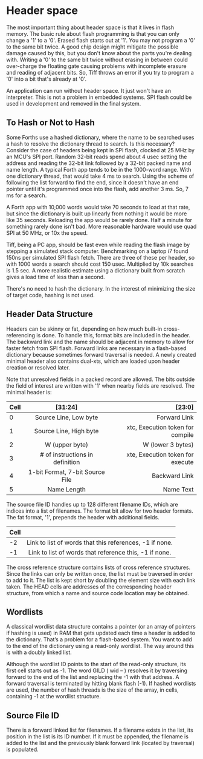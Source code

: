 # Header space

The most important thing about header space is that it lives in flash memory. The basic rule about flash programming is that you can only change a '1' to a '0'. Erased flash starts out at '1'. You may not program a '0' to the same bit twice. A good chip design might mitigate the possible damage caused by this, but you don't know about the parts you're dealing with. Writing a '0' to the same bit twice without erasing in between could over-charge the floating gate causing problems with incomplete erasure and reading of adjacent bits. So, Tiff throws an error if you try to program a '0' into a bit that's already at '0'.

An application can run without header space. It just won't have an interpreter. This is not a problem in embedded systems. SPI flash could be used in development and removed in the final system.

## To Hash or Not to Hash

Some Forths use a hashed dictionary, where the name to be searched uses a hash to resolve the dictionary thread to search. Is this necessary? Consider the case of headers being kept in SPI flash, clocked at 25 MHz by an MCU's SPI port. Random 32-bit reads spend about 4 usec setting the address and reading the 32-bit link followed by a 32-bit packed name and name length. A typical Forth app tends to be in the 1000-word range. With one dictionary thread, that would take 4 ms to search. Using the scheme of following the list forward to find the end, since it doesn't have an end pointer until it's programmed once into the flash, add another 3 ms. So, 7 ms for a search.

A Forth app with 10,000 words would take 70 seconds to load at that rate, but since the dictionary is built up linearly from nothing it would be more like 35 seconds. Reloading the app would be rarely done. Half a minute for something rarely done isn't bad. More reasonable hardware would use quad SPI at 50 MHz, or 10x the speed.

Tiff, being a PC app, should be fast even while reading the flash image by stepping a simulated stack computer. Benchmarking on a laptop i7 found 150ns per simulated SPI flash fetch. There are three of these per header, so with 1000 words a search should cost 150 usec. Multiplied by 10k searches is 1.5 sec. A more realistic estimate using a dictionary built from scratch gives a load time of less than a second.

There's no need to hash the dictionary. In the interest of minimizing the size of target code, hashing is not used.

## Header Data Structure

Headers can be skinny or fat, depending on how much built-in cross-referencing is done. To handle this, format bits are included in the header. The backward link and the name should be adjacent in memory to allow for faster fetch from SPI flash. Forward links are necessary in a flash-based dictionary because sometimes forward traversal is needed. A newly created minimal header also contains dual-xts, which are loaded upon header creation or resolved later.

Note that unresolved fields in a packed record are allowed. The bits outside the field of interest are written with '1' when nearby fields are resolved. The minimal header is:

| Cell | \[31:24\]                        | \[23:0\]                         |
| ---- |:--------------------------------:| --------------------------------:|
| 0    | Source Line, Low byte            | Forward Link                     |
| 1    | Source Line, High byte           | xtc, Execution token for compile |
| 2    | W (upper byte)                   | W (lower 3 bytes)                |
| 3    | # of instructions in definition  | xte, Execution token for execute |
| 4    | 1-bit Format, 7-bit Source File  | Backward Link                    |
| 5    | Name Length                      | Name Text                        |

The source file ID handles up to 128 different filename IDs, which are indices into a list of filenames. The format bit allow for two header formats. The fat format, '1', prepends the header with additional fields.

| Cell |                                                                     |
| ---- |:-------------------------------------------------------------------:|
| -2   | Link to list of words that this references, -1 if none.             |
| -1   | Link to list of words that reference this, -1 if none.              |

The cross reference structure contains lists of cross reference structures. Since the links can only be written once, the list must be traversed in order to add to it. The list is kept short by doubling the element size with each link taken. The HEAD cells are addresses of the corresponding header structure, from which a name and source code location may be obtained.

## Wordlists

A classical wordlist data structure contains a pointer (or an array of pointers if hashing is used) in RAM that gets updated each time a header is added to the dictionary. That’s a problem for a flash-based system. You want to add to the end of the dictionary using a read-only wordlist. The way around this is with a doubly linked list.

Although the wordlist ID points to the start of the read-only structure, its first cell starts out as -1. The word GILD ( wid – ) resolves it by traversing forward to the end of the list and replacing the -1 with that address. A forward traversal is terminated by hitting blank flash (-1). If hashed wordlists are used, the number of hash threads is the size of the array, in cells, containing -1 at the wordlist structure.

## Source File ID

There is a forward linked list for filenames. If a filename exists in the list, its position in the list is its ID number. If it must be appended, the filename is added to the list and the previously blank forward link (located by traversal) is populated.



